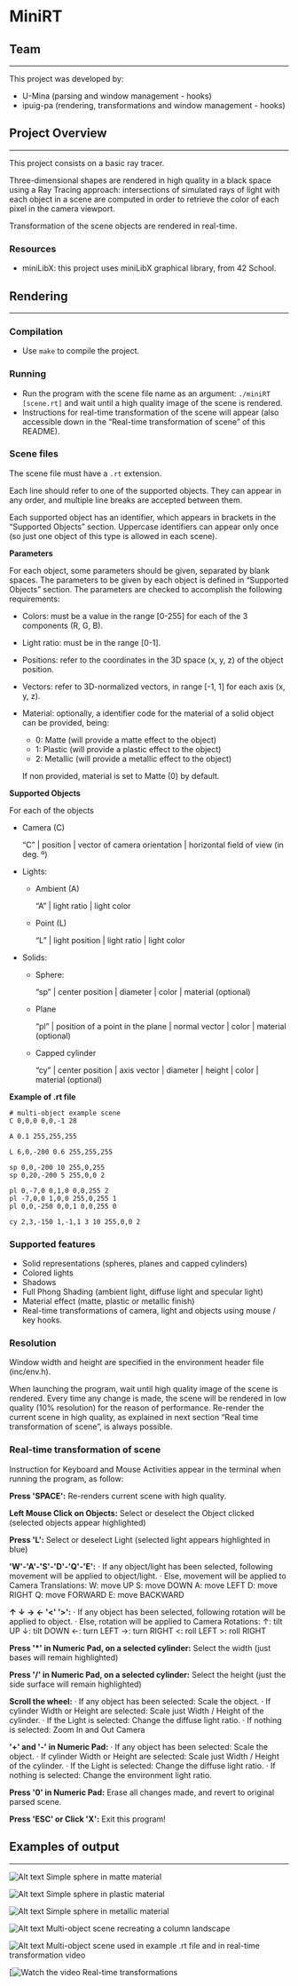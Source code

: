 # MiniRT

## Team

---

This project was developed by:

- U-Mina (parsing and window management - hooks)
- ipuig-pa (rendering, transformations and window management - hooks)

## Project Overview

---

This project consists on a basic ray tracer. 

Three-dimensional shapes are rendered in high quality in a black space using a Ray Tracing approach: intersections of simulated rays of light with each object in a scene are computed in order to retrieve the color of each pixel in the camera viewport.

Transformation of the scene objects are rendered in real-time.

### Resources

- miniLibX: this project uses miniLibX graphical library, from 42 School.

## Rendering

---

### Compilation

- Use `make` to compile the project.

### Running

- Run the program with the scene file name as an argument: `./miniRT [scene.rt]` and wait until a high quality image of the scene is rendered.
- Instructions for real-time transformation of the scene will appear (also accessible down in the “Real-time transformation of scene” of this README).

### Scene files

The scene file must have a `.rt` extension. 

Each line should refer to one of the supported objects. They can appear in any order, and multiple line breaks are accepted between them. 

Each supported object has an identifier, which appears in brackets in the “Supported Objects” section. Uppercase identifiers can appear only once (so just one object of this type is allowed in each scene).

**Parameters**

For each object, some parameters should be given, separated by blank spaces. The parameters to be given by each object is defined in “Supported Objects” section. The parameters are checked to accomplish the following requirements:

- Colors: must be a value in the range [0-255] for each of the 3 components (R, G, B).
- Light ratio: must be in the range [0-1].
- Positions: refer to the coordinates in the 3D space (x, y, z) of the object position.
- Vectors: refer to 3D-normalized vectors, in range [-1, 1] for each axis (x, y, z).
- Material: optionally, a identifier code for the material of a solid object can be provided, being:
    - 0: Matte (will provide a matte effect to the object)
    - 1: Plastic (will provide a plastic effect to the object)
    - 2: Metallic (will provide a metallic effect to the object)
    
    If non provided, material is set to Matte (0) by default.
    

**Supported Objects**

For each of the objects 

- Camera (C)
    
    “C” |  position | vector of camera orientation | horizontal field of view (in deg. º)
    
- Lights:
    - Ambient (A)
        
        “A” | light ratio | light color
        
    - Point (L)
        
        “L” | light position | light ratio | light color
        
- Solids:
    - Sphere:
        
        “sp” | center position | diameter | color | material (optional)
        
    - Plane
        
        “pl” | position of a point in the plane | normal vector | color | material (optional)
        
    - Capped cylinder
        
        “cy” | center position | axis vector | diameter | height | color | material (optional)
        

**Example of .rt file**

```
# multi-object example scene
C 0,0,0 0,0,-1 28

A 0.1 255,255,255

L 6,0,-200 0.6 255,255,255

sp 0,0,-200 10 255,0,255 
sp 0,20,-200 5 255,0,0 2

pl 0,-7,0 0,1,0 0,0,255 2
pl -7,0,0 1,0,0 255,0,255 1
pl 0,0,-250 0,0,1 0,0,255 0

cy 2,3,-150 1,-1,1 3 10 255,0,0 2
```

### **Supported features**

- Solid representations (spheres, planes and capped cylinders)
- Colored lights
- Shadows
- Full Phong Shading (ambient light, diffuse light and specular light)
- Material effect (matte, plastic or metallic finish)
- Real-time transformations of camera, light and objects using mouse / key hooks.

### Resolution

Window width and height are specified in the environment header file (inc/env.h). 

When launching the program, wait until high quality image of the scene is rendered.
Every time any change is made, the scene will be rendered in low quality (10% resolution) for the reason of performance. Re-render the current scene in high quality, as explained in next section “Real time transformation of scene”, is always possible.

### Real-time transformation of scene

Instruction for Keyboard and Mouse Activities appear in the terminal when running the program, as follow:

**Press 'SPACE':**
Re-renders current scene with high quality.

**Left Mouse Click on Objects:**
Select or deselect the Object clicked (selected objects appear highlighted)

**Press 'L':**
Select or deselect Light (selected light appears highlighted in blue)

**'W'-'A'-'S'-'D'-'Q'-'E':**
· If any object/light has been selected, following movement will be applied to object/light.
· Else, movement will be applied to Camera
Translations:
W: move UP              S: move DOWN
A: move LEFT            D: move RIGHT
Q: move FORWARD         E: move BACKWARD

**↑ ↓ → ← '<' '>':**
· If any object has been selected, following rotation will be applied to object.
· Else, rotation will be applied to Camera
Rotations:
↑: tilt UP              ↓: tilt DOWN
←: turn LEFT            →: turn RIGHT
<: roll LEFT            >: roll RIGHT

**Press '*' in Numeric Pad, on a selected cylinder:**
Select the width (just bases will remain highlighted)

**Press '/' in Numeric Pad, on a selected cylinder:**
Select the height (just the side surface will remain highlighted)

**Scroll the wheel:**
· If any object has been selected:
Scale the object.
· If cylinder Width or Height are selected:
Scale just Width / Height of the cylinder.
· If the Light is selected:
Change the diffuse light ratio.
· If nothing is selected:
Zoom In and Out Camera

**'+' and '-' in Numeric Pad:**
· If any object has been selected:
Scale the object.
· If cylinder Width or Height are selected:
Scale just Width / Height of the cylinder.
· If the Light is selected:
Change the diffuse light ratio.
· If nothing is selected:
Change the environment light ratio.

**Press '0' in Numeric Pad:**
Erase all changes made, and revert to original parsed scene.

**Press 'ESC' or Click 'X':**
Exit this program!

## Examples of output

---

![Alt text](https://github.com/ipuig-pa/04_miniRT/blob/master/images/basic1_matte.png)
Simple sphere in matte material



![Alt text](https://github.com/ipuig-pa/04_miniRT/blob/master/images/basic1_plastic.png)
Simple sphere in plastic material



![Alt text](https://github.com/ipuig-pa/04_miniRT/blob/master/images/basic1_metallic.png)
Simple sphere in metallic material



![Alt text](https://github.com/ipuig-pa/04_miniRT/blob/master/images/columns.png)
Multi-object scene recreating a column landscape



![Alt text](https://github.com/ipuig-pa/04_miniRT/blob/master/images/multi_obj2.png)
Multi-object scene used in example .rt file and in real-time transformation video



[![Watch the video](https://studio.youtube.com/video/ZhiS-Lemgcg/edit)
Real-time transformations
